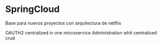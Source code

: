# SpringCloud
Base para nuevos proyectos con arquitectura de netflix

OAUTH2 centralized in one microservice
Administration whit centraliced crud

